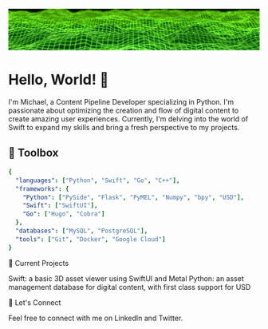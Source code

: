 ![Background Image](https://github.com/michaeltrainor/michaeltrainor/blob/608c602c37aae909286372dd9a02956f0150c99c/background.jpg)

# Hello, World! 👋

I'm Michael, a Content Pipeline Developer specializing in Python. I'm passionate about optimizing the creation and flow of digital content to create amazing user experiences. Currently, I'm delving into the world of Swift to expand my skills and bring a fresh perspective to my projects.

## 🧰 Toolbox

```yml
{
  "languages": ["Python", "Swift", "Go", "C++"],
  "frameworks": {
    "Python": ["PySide", "Flask", "PyMEL", "Numpy", "bpy", "USD"],
    "Swift": ["SwiftUI"],
    "Go": ["Hugo", "Cobra"]
  },
  "databases": ["MySQL", "PostgreSQL"],
  "tools": ["Git", "Docker", "Google Cloud"]
}
```
🚀 Current Projects

Swift: a basic 3D asset viewer using SwiftUI and Metal
Python: an asset management database for digital content, with first class support for USD

🤝 Let's Connect

Feel free to connect with me on LinkedIn and Twitter.
